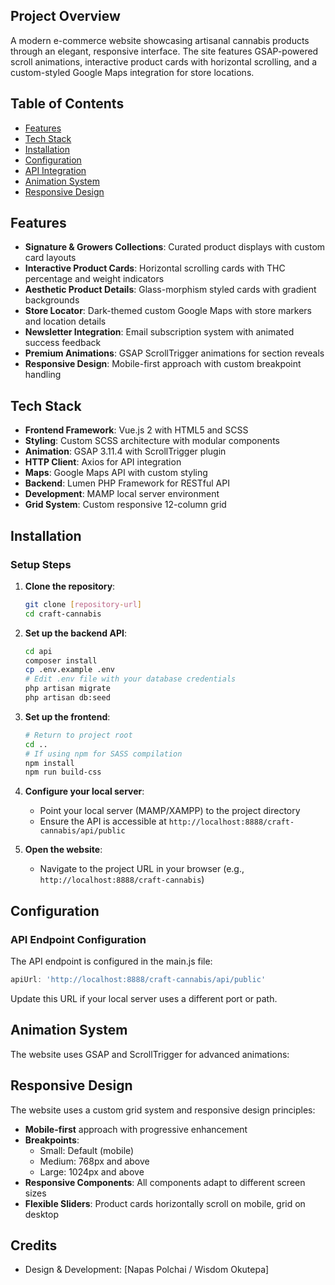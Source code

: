 ## Project Overview

A modern e-commerce website showcasing artisanal cannabis products through an elegant, responsive interface. The site features GSAP-powered scroll animations, interactive product cards with horizontal scrolling, and a custom-styled Google Maps integration for store locations.

## Table of Contents

- [Features](#features)
- [Tech Stack](#tech-stack)
- [Installation](#installation)
- [Configuration](#configuration)
- [API Integration](#api-integration)
- [Animation System](#animation-system)
- [Responsive Design](#responsive-design)

## Features

- **Signature & Growers Collections**: Curated product displays with custom card layouts
- **Interactive Product Cards**: Horizontal scrolling cards with THC percentage and weight indicators
- **Aesthetic Product Details**: Glass-morphism styled cards with gradient backgrounds
- **Store Locator**: Dark-themed custom Google Maps with store markers and location details
- **Newsletter Integration**: Email subscription system with animated success feedback
- **Premium Animations**: GSAP ScrollTrigger animations for section reveals
- **Responsive Design**: Mobile-first approach with custom breakpoint handling

## Tech Stack

- **Frontend Framework**: Vue.js 2 with HTML5 and SCSS
- **Styling**: Custom SCSS architecture with modular components
- **Animation**: GSAP 3.11.4 with ScrollTrigger plugin
- **HTTP Client**: Axios for API integration
- **Maps**: Google Maps API with custom styling
- **Backend**: Lumen PHP Framework for RESTful API
- **Development**: MAMP local server environment
- **Grid System**: Custom responsive 12-column grid

## Installation

### Setup Steps

1. **Clone the repository**:
   ```bash
   git clone [repository-url]
   cd craft-cannabis
   ```

2. **Set up the backend API**:
   ```bash
   cd api
   composer install
   cp .env.example .env
   # Edit .env file with your database credentials
   php artisan migrate
   php artisan db:seed
   ```

3. **Set up the frontend**:
   ```bash
   # Return to project root
   cd ..
   # If using npm for SASS compilation
   npm install
   npm run build-css
   ```

4. **Configure your local server**:
   - Point your local server (MAMP/XAMPP) to the project directory
   - Ensure the API is accessible at `http://localhost:8888/craft-cannabis/api/public`

5. **Open the website**:
   - Navigate to the project URL in your browser (e.g., `http://localhost:8888/craft-cannabis`)

## Configuration

### API Endpoint Configuration

The API endpoint is configured in the main.js file:

```javascript
apiUrl: 'http://localhost:8888/craft-cannabis/api/public'
```

Update this URL if your local server uses a different port or path.


## Animation System

The website uses GSAP and ScrollTrigger for advanced animations:

## Responsive Design

The website uses a custom grid system and responsive design principles:

- **Mobile-first** approach with progressive enhancement
- **Breakpoints**:
  - Small: Default (mobile)
  - Medium: 768px and above
  - Large: 1024px and above
- **Responsive Components**: All components adapt to different screen sizes
- **Flexible Sliders**: Product cards horizontally scroll on mobile, grid on desktop

## Credits

- Design & Development: [Napas Polchai / Wisdom Okutepa]
